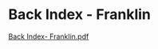 # Back Index - Franklin

[Back Index- Franklin.pdf](Back%20Index%20-%20Franklin%206bb56c7a32704ae9bee30599de672322/Back_Index-_Franklin.pdf)